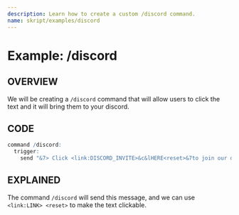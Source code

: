 ```yaml
---
description: Learn how to create a custom /discord command.
name: skript/examples/discord
---
```


# Example: /discord

## OVERVIEW

We will be creating a `/discord` command that will allow users to click the text and it will bring them to your discord.

## CODE

```r
command /discord:
  trigger:
    send "&7> Click <link:DISCORD_INVITE>&c&lHERE<reset>&7to join our discord."
```

## EXPLAINED

The command `/discord` will send this message, and we can use `<link:LINK> <reset>` to make the text clickable.
